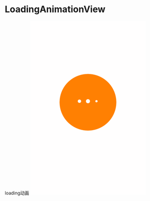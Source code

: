 # LoadingAnimationView
loading动画
![image](https://github.com/HavenWWH/LoadingAnimationView/blob/master/loadinging.gif)
